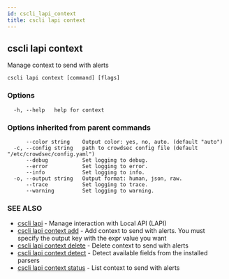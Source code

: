 ```yaml
---
id: cscli_lapi_context
title: cscli lapi context
---
```

## cscli lapi context

Manage context to send with alerts

```
cscli lapi context [command] [flags]
```

### Options

```
  -h, --help   help for context
```

### Options inherited from parent commands

```
      --color string    Output color: yes, no, auto. (default "auto")
  -c, --config string   path to crowdsec config file (default "/etc/crowdsec/config.yaml")
      --debug           Set logging to debug.
      --error           Set logging to error.
      --info            Set logging to info.
  -o, --output string   Output format: human, json, raw.
      --trace           Set logging to trace.
      --warning         Set logging to warning.
```

### SEE ALSO

* [cscli lapi](/cscli/cscli_lapi.md)	 - Manage interaction with Local API (LAPI)
* [cscli lapi context add](/cscli/cscli_lapi_context_add.md)	 - Add context to send with alerts. You must specify the output key with the expr value you want
* [cscli lapi context delete](/cscli/cscli_lapi_context_delete.md)	 - Delete context to send with alerts
* [cscli lapi context detect](/cscli/cscli_lapi_context_detect.md)	 - Detect available fields from the installed parsers
* [cscli lapi context status](/cscli/cscli_lapi_context_status.md)	 - List context to send with alerts


